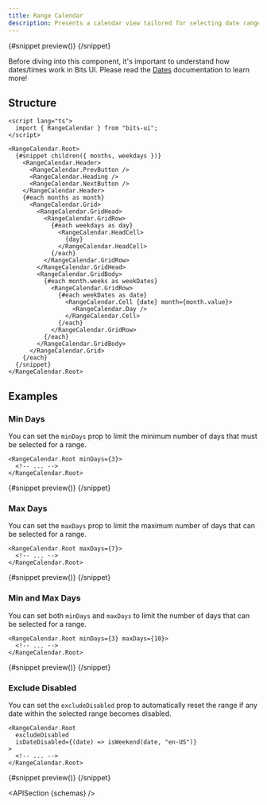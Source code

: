 ```yaml
---
title: Range Calendar
description: Presents a calendar view tailored for selecting date ranges.
---
```


<script>
	import { APISection, ComponentPreview, RangeCalendarDemo, Callout, RangeCalendarDemoMin, RangeCalendarDemoMax, RangeCalendarDemoMinMax, RangeCalendarDemoExcludeDisabled } from '$lib/components/index.js'
	let { schemas } = $props()
</script>

<ComponentPreview name="range-calendar-demo" componentName="Range Calendar">

{#snippet preview()}
<RangeCalendarDemo />
{/snippet}

</ComponentPreview>

<Callout type="tip" title="Heads up!">

Before diving into this component, it's important to understand how dates/times work in Bits UI. Please read the [Dates](/docs/dates) documentation to learn more!

</Callout>

## Structure

```svelte
<script lang="ts">
  import { RangeCalendar } from "bits-ui";
</script>

<RangeCalendar.Root>
  {#snippet children({ months, weekdays })}
    <RangeCalendar.Header>
      <RangeCalendar.PrevButton />
      <RangeCalendar.Heading />
      <RangeCalendar.NextButton />
    </RangeCalendar.Header>
    {#each months as month}
      <RangeCalendar.Grid>
        <RangeCalendar.GridHead>
          <RangeCalendar.GridRow>
            {#each weekdays as day}
              <RangeCalendar.HeadCell>
                {day}
              </RangeCalendar.HeadCell>
            {/each}
          </RangeCalendar.GridRow>
        </RangeCalendar.GridHead>
        <RangeCalendar.GridBody>
          {#each month.weeks as weekDates}
            <RangeCalendar.GridRow>
              {#each weekDates as date}
                <RangeCalendar.Cell {date} month={month.value}>
                  <RangeCalendar.Day />
                </RangeCalendar.Cell>
              {/each}
            </RangeCalendar.GridRow>
          {/each}
        </RangeCalendar.GridBody>
      </RangeCalendar.Grid>
    {/each}
  {/snippet}
</RangeCalendar.Root>
```

## Examples

### Min Days

You can set the `minDays` prop to limit the minimum number of days that must be selected for a range.

```svelte
<RangeCalendar.Root minDays={3}>
  <!-- ... -->
</RangeCalendar.Root>
```

<ComponentPreview name="range-calendar-demo-min" componentName="Range Calendar">

{#snippet preview()}
<RangeCalendarDemoMin />
{/snippet}

</ComponentPreview>

### Max Days

You can set the `maxDays` prop to limit the maximum number of days that can be selected for a range.

```svelte
<RangeCalendar.Root maxDays={7}>
  <!-- ... -->
</RangeCalendar.Root>
```

<ComponentPreview name="range-calendar-demo-max" componentName="Range Calendar">

{#snippet preview()}
<RangeCalendarDemoMax />
{/snippet}

</ComponentPreview>

### Min and Max Days

You can set both `minDays` and `maxDays` to limit the number of days that can be selected for a range.

```svelte
<RangeCalendar.Root minDays={3} maxDays={10}>
  <!-- ... -->
</RangeCalendar.Root>
```

<ComponentPreview name="range-calendar-demo-min-max" componentName="Range Calendar">

{#snippet preview()}
<RangeCalendarDemoMinMax />
{/snippet}

</ComponentPreview>

### Exclude Disabled

You can set the `excludeDisabled` prop to automatically reset the range if any date within the selected range becomes disabled.

```svelte
<RangeCalendar.Root
  excludeDisabled
  isDateDisabled={(date) => isWeekend(date, "en-US")}
>
  <!-- ... -->
</RangeCalendar.Root>
```

<ComponentPreview name="range-calendar-demo-exclude-disabled" componentName="Range Calendar">

{#snippet preview()}
<RangeCalendarDemoExcludeDisabled />
{/snippet}

</ComponentPreview>

<APISection {schemas} />
